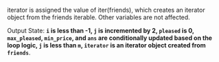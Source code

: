 iterator is assigned the value of iter(friends), which creates an iterator object from the friends iterable. Other variables are not affected.

Output State: **`i` is less than -1, `j` is incremented by 2, `pleased` is 0, `max_pleased`, `min_price`, and `ans` are conditionally updated based on the loop logic, `j` is less than `m`, `iterator` is an iterator object created from `friends`**.